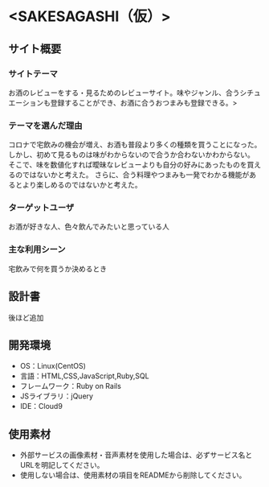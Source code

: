 # <SAKESAGASHI（仮）>

## サイト概要
### サイトテーマ
お酒のレビューをする・見るためのレビューサイト。味やジャンル、合うシチュエーションも登録することができ、お酒に合うおつまみも登録できる。>

### テーマを選んだ理由
コロナで宅飲みの機会が増え、お酒も普段より多くの種類を買うことになった。
しかし、初めて見るものは味がわからないので合うか合わないかわからない。
そこで、味を数値化すれば曖昧なレビューよりも自分の好みにあったものを買えるのではないかと考えた。
さらに、合う料理やつまみも一発でわかる機能があるとより楽しめるのではないかと考えた。

### ターゲットユーザ
お酒が好きな人、色々飲んでみたいと思っている人

### 主な利用シーン
宅飲みで何を買うか決めるとき

## 設計書
後ほど追加

## 開発環境
- OS：Linux(CentOS)
- 言語：HTML,CSS,JavaScript,Ruby,SQL
- フレームワーク：Ruby on Rails
- JSライブラリ：jQuery
- IDE：Cloud9

## 使用素材
- 外部サービスの画像素材・音声素材を使用した場合は、必ずサービス名とURLを明記してください。
- 使用しない場合は、使用素材の項目をREADMEから削除してください。
